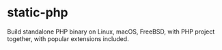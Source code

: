 # static-php

Build standalone PHP binary on Linux, macOS, FreeBSD, with PHP project together, with popular extensions included.
